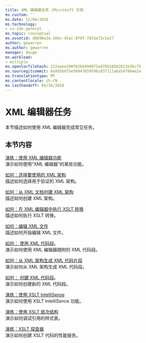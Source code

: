 ```yaml
---
title: XML 编辑器任务 |Microsoft 文档
ms.custom: ''
ms.date: 11/04/2016
ms.technology:
- vs-ide-general
ms.topic: conceptual
ms.assetid: d069ba3a-266c-45ac-8f9f-7833a72c5a27
author: gewarren
ms.author: gewarren
manager: douge
ms.workload:
- multiple
ms.openlocfilehash: 212aaee290fb1bb494072ad79528562813a3bcf5
ms.sourcegitcommit: 6a9d5bd75e50947659fd6c837111a6a547884e2a
ms.translationtype: MT
ms.contentlocale: zh-CN
ms.lasthandoff: 04/16/2018
---
```

# <a name="xml-editor-tasks"></a>XML 编辑器任务
本节描述如何使用 XML 编辑器完成常见任务。  
  
## <a name="in-this-section"></a>本节内容  
 [演练：使用 XML 编辑器功能](../xml-tools/walkthrough-using-xml-editor-features.md)  
 演示如何使用“XML 编辑器”的某些功能。  
  
 [如何：选择要使用的 XML 架构](../xml-tools/how-to-select-the-xml-schemas-to-use.md)  
 描述如何选择用于验证的 XML 架构。  
  
 [如何：从 XML 文档创建 XML 架构](../xml-tools/how-to-create-an-xml-schema-from-an-xml-document.md)  
 描述如何创建 XML 架构。  
  
 [如何：在 XML 编辑器中执行 XSLT 转换](../xml-tools/how-to-execute-an-xslt-transformation-from-the-xml-editor.md)  
 描述如何执行 XSLT 转换。  
  
 [如何：编辑 XML 文件](../xml-tools/how-to-edit-xml-files.md)  
 描述如何开始编辑 XML 文件。  
  
 [如何： 使用 XML 代码段](../xml-tools/how-to-use-xml-snippets.md)。  
 演示如何使用 XML 编辑器随附的 XML 代码段。  
  
 [如何：从 XML 架构生成 XML 代码片段](../xml-tools/how-to-generate-an-xml-snippet-from-an-xml-schema.md)  
 演示如何从 XML 架构生成 XML 代码段。  
  
 [如何： 创建 XML 代码段](../xml-tools/how-to-create-xml-snippets.md)。  
 演示如何创建新的 XML 代码段。  
  
 [演练：使用 XSLT IntelliSense](../xml-tools/walkthrough-using-xslt-intellisense.md)  
 演示如何使用 XSLT IntelliSence 功能。  
  
 [演练：使用 XSLT 层次结构](../xml-tools/walkthrough-using-xslt-hierarchy.md)  
 演示如何调试引用的样式表。  
  
 [演练：XSLT 探查器](../xml-tools/walkthrough-xslt-profiler.md)  
 演示如何创建 XSLT 代码的性能报告。